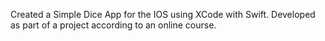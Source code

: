 Created a Simple Dice App for the IOS using XCode with Swift. Developed as part of a project according to an online course.



